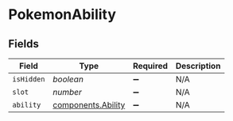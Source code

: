 # PokemonAbility


## Fields

| Field                                                    | Type                                                     | Required                                                 | Description                                              |
| -------------------------------------------------------- | -------------------------------------------------------- | -------------------------------------------------------- | -------------------------------------------------------- |
| `isHidden`                                               | *boolean*                                                | :heavy_minus_sign:                                       | N/A                                                      |
| `slot`                                                   | *number*                                                 | :heavy_minus_sign:                                       | N/A                                                      |
| `ability`                                                | [components.Ability](../../models/components/ability.md) | :heavy_minus_sign:                                       | N/A                                                      |